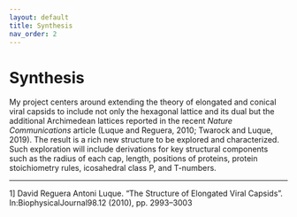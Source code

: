 ```yaml
---
layout: default
title: Synthesis
nav_order: 2
---
```


# Synthesis

My project centers around extending the theory of elongated and conical viral capsids to include not only the hexagonal lattice and its dual but the additional Archimedean lattices reported in the recent _Nature Communications_ article (Luque and Reguera, 2010; Twarock and Luque, 2019). The result is a rich new structure to be explored and characterized. Such exploration will include derivations for key structural components such as the radius of each cap, length, positions of proteins, protein stoichiometry rules, icosahedral class P, and T-numbers.
- - -
1]    David  Reguera  Antoni  Luque.  “The  Structure  of  Elongated  Viral  Capsids”.  In:BiophysicalJournal98.12 (2010), pp. 2993–3003

